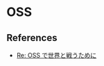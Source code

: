 # OSS

## References

- [Re: OSS で世界と戦うために](https://k0kubun.hatenablog.com/entry/oss-against-the-world)
